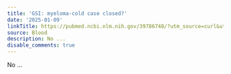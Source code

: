 ```yaml
---
title: 'GSI: myeloma-cold case closed?'
date: '2025-01-09'
linkTitle: https://pubmed.ncbi.nlm.nih.gov/39786748/?utm_source=curl&utm_medium=rss&utm_campaign=journals&utm_content=7603509&fc=None&ff=20250109170931&v=2.18.0.post9+e462414
source: Blood
description: No ...
disable_comments: true
---
```

No ...
